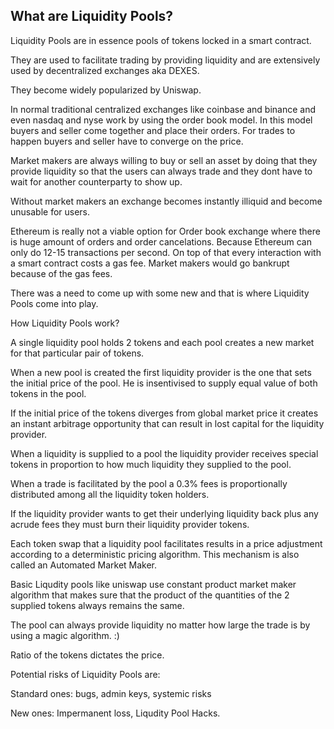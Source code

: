 <h2>What are Liquidity Pools?</h2>
<p>
Liquidity Pools are in essence pools of tokens locked in a smart contract.
</p>
<p>
They are used to facilitate trading by providing liquidity and are extensively used by decentralized exchanges aka DEXES.
</p>
<p>
</p>
<p>
They become widely popularized by Uniswap.
</p>
<p>
</p>
<p>
In normal traditional centralized exchanges like coinbase and binance and even nasdaq and nyse work by using the order book model. In this model buyers and seller come together and place their orders. For trades to happen buyers and seller have to converge on the price.
</p>
<p>
</p>
<p>
Market makers are always willing to buy or sell an asset by doing that they provide liquidity so that the users can always trade and they dont have to wait for another counterparty to show up.
</p>
<p>
</p>
<p>
Without market makers an exchange becomes instantly illiquid and become unusable for users.
</p>
<p>
</p>
<p>
Ethereum is really not a viable option for Order book exchange where there is huge amount of orders and order cancelations. Because Ethereum can only do 12-15 transactions per second. On top of that every interaction with a smart contract costs a gas fee. Market makers would go bankrupt because of the gas fees.
</p>
<p>
</p>
<p>
There was a need to come up with some new and that is where Liquidity Pools come into play.
</p>
<p>
</p>
<p>
How Liquidity Pools work?
</p>
<p>
A single liquidity pool holds 2 tokens and each pool creates a new market for that particular pair of tokens.
</p>
<p>
When a new pool is created the first liquidity provider is the one that sets the initial price of the pool. He is insentivised to supply equal value of both tokens in the pool.
</p>
<p>
If the initial price of the tokens diverges from global market price it creates an instant arbitrage opportunity that can result in lost capital for the liquidity provider.
</p>
<p>
</p>
<p>
When a liquidity is supplied to a pool the liquidity provider receives special tokens in proportion to how much liquidity they supplied to the pool.
</p>
<p>
</p>
<p>
When a trade is facilitated by the pool a 0.3% fees is proportionally distributed among all the liquidity token holders.
</p>
<p>
</p>
<p>
If the liquidity provider wants to get their underlying liquidity back plus any acrude fees they must burn their liquidity provider tokens.
</p>
<p>
</p>
<p>
Each token swap that a liquidity pool facilitates results in a price adjustment according to a deterministic pricing algorithm. This mechanism is also called an Automated Market Maker.
</p>
<p>
</p>
<p>
Basic Liqudity pools like uniswap use constant product market maker algorithm that makes sure that the product of the quantities of the 2 supplied tokens always remains the same.
</p>
<p>
</p>
<p>
The pool can always provide liquidity no matter how large the trade is by using a magic algorithm. :)
</p>
<p>
</p>
<p>
Ratio of the tokens dictates the price.
</p>
<p>
</p>
<p>
Potential risks of Liquidity Pools are:
</p>
<p>
Standard ones: bugs, admin keys, systemic risks
</p>
<p>
New ones: Impermanent loss, Liqudity Pool Hacks.
</p>
